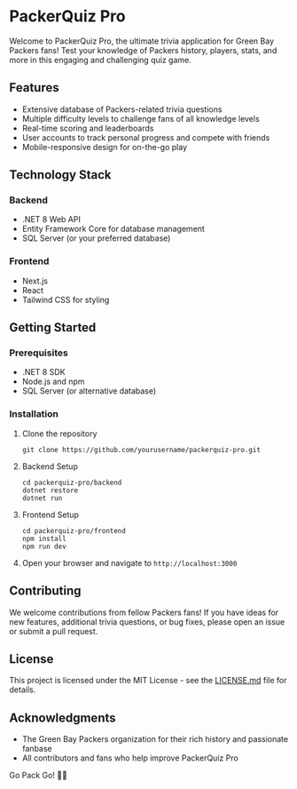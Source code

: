 # PackerQuiz Pro

Welcome to PackerQuiz Pro, the ultimate trivia application for Green Bay Packers fans! Test your knowledge of Packers history, players, stats, and more in this engaging and challenging quiz game.

## Features

- Extensive database of Packers-related trivia questions
- Multiple difficulty levels to challenge fans of all knowledge levels
- Real-time scoring and leaderboards
- User accounts to track personal progress and compete with friends
- Mobile-responsive design for on-the-go play

## Technology Stack

### Backend
- .NET 8 Web API
- Entity Framework Core for database management
- SQL Server (or your preferred database)

### Frontend
- Next.js
- React
- Tailwind CSS for styling

## Getting Started

### Prerequisites
- .NET 8 SDK
- Node.js and npm
- SQL Server (or alternative database)

### Installation

1. Clone the repository
   ```
   git clone https://github.com/yourusername/packerquiz-pro.git
   ```

2. Backend Setup
   ```
   cd packerquiz-pro/backend
   dotnet restore
   dotnet run
   ```

3. Frontend Setup
   ```
   cd packerquiz-pro/frontend
   npm install
   npm run dev
   ```

4. Open your browser and navigate to `http://localhost:3000`

## Contributing

We welcome contributions from fellow Packers fans! If you have ideas for new features, additional trivia questions, or bug fixes, please open an issue or submit a pull request.

## License

This project is licensed under the MIT License - see the [LICENSE.md](LICENSE.md) file for details.

## Acknowledgments

- The Green Bay Packers organization for their rich history and passionate fanbase
- All contributors and fans who help improve PackerQuiz Pro

Go Pack Go! 🧀🏈